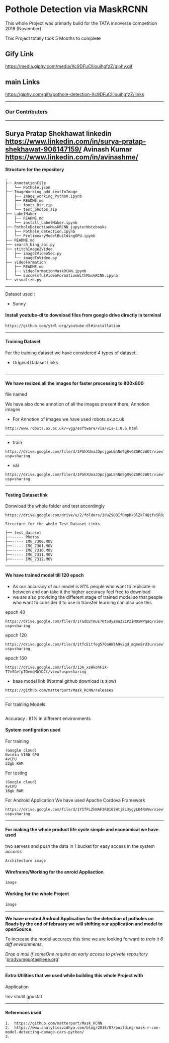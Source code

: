 Pothole Detection via MaskRCNN
==============================

This whole Project was primarly build for the TATA innoverse competition 2018
(November)

This Project totally took 5 Months to complete

## Gify Link
https://media.giphy.com/media/Xc9DFuCIIiouihgfzZ/giphy.gif

## main Links
https://giphy.com/gifs/pothole-detection-Xc9DFuCIIiouihgfzZ/links



------------------------------------------------------------------------------

### Our Contributers
-------------------
Surya Pratap Shekhawat
linkedin https://www.linkedin.com/in/surya-pratap-shekhawat-906147159/
Avinash Kumar
https://www.linkedin.com/in/avinashme/
------------------------------------------------------------------------------
**Structure for the repository**
```
.
├── AnnotationFile
│   └── Pothole.json
├── ImageWorking_add_textInImage
│   ├── Image_working_Python.ipynb
│   ├── README.md
│   ├── fonts_Dir.zip
│   └── test_photos.zip
├── LabelMaker
│   ├── README.md
│   └── install_LabelMaker.ipynb
├── PotholeDetectionMaskRCNN_jupyterNotebooks
│   ├── Pothole_detection.ipynb
│   └── PrelimearyModelBuildingGPU.ipynb
├── README.md
├── search_bing_api.py
├── stitchImage2Video
│   ├── image2VideoSec.py
│   └── imageToVideo.py
├── videoFormation
│   ├── README.md
│   ├── VideoFormationMaskRCNN.ipynb
│   └── successfulVideoFormationWithMaskRCNN.ipynb
└── visualize.py
```
------------------------------------------------------------------------------

Dataset used :
- Sunny


#### Install youtube-dl to download files from google drive directly in terminal
```
https://github.com/ytdl-org/youtube-dl#installation
```
------------------------------------------------------------------------------

#### Training Dataset
For the training dataset we have considered 4 types of dataset..
- Original Dataset Links
````

````
-------------------------------------------------------------------------------
#### We have resized all the images for faster processing to 800x800
file named

We have also done annotion of all the images present there,
Annotion images

- For Annotion of images we have used robots.ox.ac.uk
````
http://www.robots.ox.ac.uk/~vgg/software/via/via-1.0.6.html
````
-------------------------------------------------------------------------------
-  train
````
https://drive.google.com/file/d/1PGhXUnaJDpcjgoLEhNn9gRvGZGRCzWUt/view?usp=sharing
````

- val
````
https://drive.google.com/file/d/1PGhXUnaJDpcjgoLEhNn9gRvGZGRCzWUt/view?usp=sharing
````
-------------------------------------------------------------------------------

#### Testing Dataset link  
Donwload the whole folder and test accordingly
````
https://drive.google.com/drive/u/2/folders/1duZ9O0If8mpHk8lZkFHQifv5R8z4dcKx
````
````
Structure for the whole Test Dataset Links

├── test_dataset
├──----- Photos
├──----- IMG_7300.MOV
├──----- IMG_7301.MOV
├──----- IMG_7310.MOV
├──----- IMG_7311.MOV
├──----- IMG_7312.MOV

````
-------------------------------------------------------------------------------

#### We have trained model till 120 epoch
- As our accuracy of our model is 81% people who want to replicate in between and can take it
  the higher accuracy feel free to download
- we are also providing the different stage of trained model so that people who want to consider
  it to use in transfer learning can also use this

epoch 40
````
https://drive.google.com/file/d/1TGdD2TmuE70tSdysma3Z1PZiMOxWPqaq/view?usp=sharing
````

epoch 120
````
https://drive.google.com/file/d/1tTcE1tfeg57QaHW3A9v2gd_mqme8rU3u/view?usp=sharing
````

epoch 160
````
https://drive.google.com/file/d/1JA_xsHkohFiX-T7vSGefpTGemqMbYDCt/view?usp=sharing
````

- base model link (Normal github download is slow)
````
https://github.com/matterport/Mask_RCNN/releases
````

-------------------------------------------------------------------------------

For training Models
````

````

Accuracy : 81% in different environments

#### System configration used
For training

````
(Google cloud)
Nvidia V100 GPU
4vCPU
22gb RAM
````

For testing
````
(Google cloud)
4vCPU
16gb RAM
````

For Android Application
We have used Apache Cordova Framework

````
https://drive.google.com/file/d/1YIfFLZkNAF3R810iWtj8L3ygyLK4RmVw/view?usp=sharing
````
--------------------------------------------------------------------------------


#### For making the whole product life cycle simple and economical we have used
two servers and push the data in 1 bucket for easy access in the system accorss
````
Architecture image
````

#### Wireframe/Working for the anroid Appliaction
````
image
````

#### Working for the whole Project
````
image
````

-------------------------------------------------------------------------------

**We have created Android Application for the detection of potholes on Roads by the end of february we will shifting our application and model to openSource.**

To increase the model accuracy this time we are looking forward to _train it 6 diff environments_,

_Drop a mail if someOne require an early access to private repository_
'pradyumgupta@ieee.org'

-------------------------------------------------------------------------------
#### Extra Utilities that we used while building this whole Project with
Application


!mv
shutil
gpustat

-------------------------------------------------------------------------------
#### References used
````
1.  https://github.com/matterport/Mask_RCNN
2.  https://www.analyticsvidhya.com/blog/2018/07/building-mask-r-cnn-model-detecting-damage-cars-python/
3.  
````

























#

